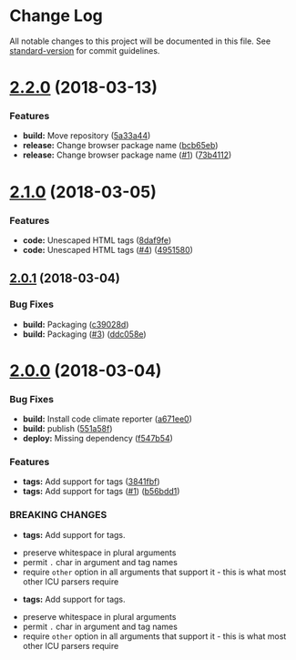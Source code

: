 # Change Log

All notable changes to this project will be documented in this file. See [standard-version](https://github.com/conventional-changelog/standard-version) for commit guidelines.

<a name="2.2.0"></a>
# [2.2.0](https://github.com/adam-26/tag-messageformat-parser/compare/v2.1.0...v2.2.0) (2018-03-13)


### Features

* **build:** Move repository ([5a33a44](https://github.com/adam-26/tag-messageformat-parser/commit/5a33a44))
* **release:** Change browser package name ([bcb65eb](https://github.com/adam-26/tag-messageformat-parser/commit/bcb65eb))
* **release:** Change browser package name ([#1](https://github.com/adam-26/tag-messageformat-parser/issues/1)) ([73b4112](https://github.com/adam-26/tag-messageformat-parser/commit/73b4112))



<a name="2.1.0"></a>
# [2.1.0](https://github.com/adam-26/tag-messageformat-parser/compare/v2.0.1...v2.1.0) (2018-03-05)


### Features

* **code:** Unescaped HTML tags ([8daf9fe](https://github.com/adam-26/tag-messageformat-parser/commit/8daf9fe))
* **code:** Unescaped HTML tags ([#4](https://github.com/adam-26/tag-messageformat-parser/issues/4)) ([4951580](https://github.com/adam-26/tag-messageformat-parser/commit/4951580))



<a name="2.0.1"></a>
## [2.0.1](https://github.com/adam-26/tag-messageformat-parser/compare/v2.0.0...v2.0.1) (2018-03-04)


### Bug Fixes

* **build:** Packaging ([c39028d](https://github.com/adam-26/tag-messageformat-parser/commit/c39028d))
* **build:** Packaging  ([#3](https://github.com/adam-26/tag-messageformat-parser/issues/3)) ([ddc058e](https://github.com/adam-26/tag-messageformat-parser/commit/ddc058e))



<a name="2.0.0"></a>
# [2.0.0](https://github.com/adam-26/tag-messageformat-parser/compare/v1.4.0...v2.0.0) (2018-03-04)


### Bug Fixes

* **build:** Install code climate reporter ([a671ee0](https://github.com/adam-26/tag-messageformat-parser/commit/a671ee0))
* **build:** publish ([551a58f](https://github.com/adam-26/tag-messageformat-parser/commit/551a58f))
* **deploy:** Missing dependency ([f547b54](https://github.com/adam-26/tag-messageformat-parser/commit/f547b54))


### Features

* **tags:** Add support for tags ([3841fbf](https://github.com/adam-26/tag-messageformat-parser/commit/3841fbf))
* **tags:** Add support for tags ([#1](https://github.com/adam-26/tag-messageformat-parser/issues/1)) ([b56bdd1](https://github.com/adam-26/tag-messageformat-parser/commit/b56bdd1))


### BREAKING CHANGES

* **tags:** Add support for tags.
 - preserve whitespace in plural arguments
 - permit `.` char in argument and tag names
 - require `other` option in all arguments that support it - this is what most other ICU parsers require
* **tags:** Add support for tags.
 - preserve whitespace in plural arguments
 - permit `.` char in argument and tag names
 - require `other` option in all arguments that support it - this is what most other ICU parsers require
